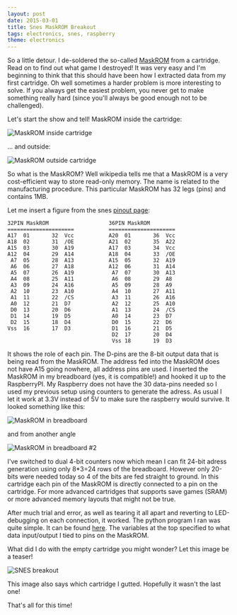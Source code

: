 ```yaml
---
layout: post
date: 2015-03-01
title: Snes MaskROM Breakout
tags: electronics, snes, raspberry
theme: electronics
---
```


So a little detour. I de-soldered the so-called [MaskROM](http://en.wikipedia.org/wiki/Mask_ROM) from a cartridge. Read on to find out what game I destroyed! It was very easy and I'm beginning to think that this should have been how I extracted data from my first cartridge. Oh well sometimes a harder problem is more interesting to solve. If you always get the easiest problem, you never get to make something really hard (since you'll always be good enough not to be challenged).

Let's start the show and tell! MaskROM inside the cartridge:

![MaskROM inside cartridge](images/maskrom/maskrom32_in_cartridge.jpg)

... and outside:

![MaskROM outside cartridge](images/maskrom/maskrom32_outside_cartridge.jpg)

So what is the MaskROM? Well wikipedia tells me that a MaskROM is a very cost-efficient way to store read-only memory. The name is related to the manufacturing procedure. This particular MaskROM has 32 legs (pins) and contains 1MB.

Let me insert a figure from the snes [pinout page](http://wiki.superfamicom.org/snes/show/Schematics,+Ports,+and+Pinouts):

~~~~~~~~~~~~~~~~~~~~~~~~~~~~~~~~~~~~~~
32PIN MaskROM                   36PIN MaskROM
=====================           =====================
A17  01       32  Vcc           A20  01       36  Vcc
A18  02       31  /OE           A21  02       35  A22
A15  03       30  A19           A17  03       34  Vcc
A12  04       29  A14           A18  04       33  /OE
 A7  05       28  A13           A15  05       32  A19
 A6  06       27  A18           A12  06       31  A14
 A5  07       26  A19            A7  07       30  A13
 A4  08       25  A11            A6  08       29  A8
 A3  09       24  A16            A5  09       28  A9
 A2  10       23  A10            A4  10       27  A11
 A1  11       22  /CS            A3  11       26  A16
 A0  12       21  D7             A2  12       25  A10
 D0  13       20  D6             A1  13       24  /CS
 D1  14       19  D5             A0  14       23  D7
 D2  15       18  D4             D0  15       22  D6
Vss  16       17  D3             D1  16       21  D5
                                 D2  17       20  D4
                                 Vss 18       19  D3
~~~~~~~~~~~~~~~~~~~~~~~~~~~~~~~~~~~~~~

It shows the role of each pin. The D-pins are the 8-bit output data that is being read from the MaskROM. The address fed into the MaskROM does not have A15 going nowhere, all address pins are used. I  inserted the MaskROM in my breadboard (yes, it is compatible!) and hooked it up to the RaspberryPI. My Raspberry does not have the 30 data-pins needed so I used my previous setup using counters to generate the adress. As usual I let it work at 3.3V instead of 5V to make sure the raspberry would survive. It looked something like this:

![MaskROM in breadboard](images/maskrom/maskrom32_extractor.jpg)

and from another angle

![MaskROM in breadboard #2](images/maskrom/maskrom32_extractor2.jpg)

I've switched to dual 4-bit counters now which mean I can fit 24-bit adress generation using only 8*3=24 rows of the breadboard. However only 20-bits were needed today so 4 of the bits are fed straight to ground. In this cartridge each pin of the MaskROM is directly connected to a pin on the cartridge. For more advanced cartridges that supports save games (SRAM) or more advanced memory layouts that might not be true.

After much trial and error, as well as tearing it all apart and reverting to LED-debugging on each connection, it worked. The python program I ran was quite simple. It can be found [here](code/maskrom32extract-v1.py). The variables at the top specified to what data input/output I tied to pins on the MaskROM.

What did I do with the empty cartridge you might wonder? Let this image be a teaser!

![SNES breakout](images/snescartridge_breakout.jpg)

This image also says which cartridge I gutted. Hopefully it wasn't the last one!

That's all for this time!
